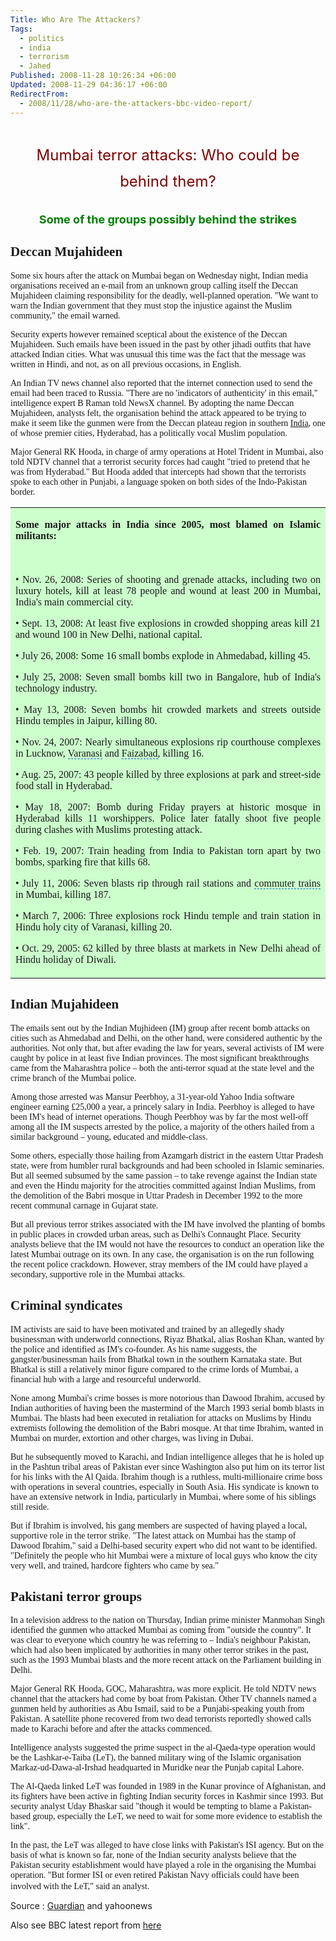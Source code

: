 ```yaml
---
Title: Who Are The Attackers?
Tags:
  - politics
  - india
  - terrorism
  - Jahed
Published: 2008-11-28 10:26:34 +06:00
Updated: 2008-11-29 04:36:17 +06:00
RedirectFrom:
  - 2008/11/28/who-are-the-attackers-bbc-video-report/
---
```


<p id="article-header">
<p id="main-article-info">
<h1 align="center" style="line-height: 150%"><span style="font-weight: 400"><font size="5" color="#800000">Mumbai terror attacks: Who could be behind them?</font></span></h1>
<h2 align="center" id="stand-first"><font size="4" color="#008000">Some of the groups possibly behind the strikes</font></h2>
<!-- end article-header -->
<p style="display: block" id="content">
<p id="article-wrapper">
<h2></h2>
<h2><font face="Verdana">Deccan Mujahideen</font></h2>
<font face="Verdana">Some six hours after the attack on Mumbai began on Wednesday night, Indian media organisations received an e-mail from an unknown group calling itself the Deccan Mujahideen claiming responsibility for the deadly, well-planned operation. "We want to warn the Indian government that they must stop the injustice against the Muslim community," the email warned. </font>

<font face="Verdana">Security experts however remained sceptical about the existence of the Deccan Mujahideen. Such emails have been issued in the past by other jihadi outfits that have attacked Indian cities. What was unusual this time was the fact that the message was written in Hindi, and not, as on all previous occasions, in English. </font>

<font face="Verdana">An Indian TV news channel also reported that the internet connection used to send the email had been traced to Russia. "There are no 'indicators of authenticity' in this email," intelligence expert B Raman told NewsX channel. By adopting the name Deccan Mujahideen, analysts felt, the organisation behind the attack appeared to be trying to make it seem like the gunmen were from the Deccan plateau region in southern <a href="https://www.guardian.co.uk/world/india">India</a>, one of whose premier cities, Hyderabad, has a politically vocal Muslim population. </font>

<font face="Verdana">Major General RK Hooda, in charge of army operations at Hotel Trident in Mumbai, also told NDTV channel that a terrorist security forces had caught "tried to pretend that he was from Hyderabad." But Hooda added that intercepts had shown that the terrorists spoke to each other in Punjabi, a language spoken on both sides of the Indo-Pakistan border.</font>

<p align="center">
<table border="0" bgColor="#ccffcc" width="65%" cellPadding="2" borderColor="#ccffcc" id="table1">
<tr>
<td>
<p align="justify"><font face="Verdana"><strong>Some major attacks in <span id="lw_1227741804_0" class="yshortcuts">India</span> since 2005, most blamed on Islamic militants:</strong></font></p>
<p align="justify">&nbsp;</p>
<p align="justify"><font face="Verdana">• Nov. 26, 2008: Series of shooting and grenade attacks, including two on luxury hotels, kill at least 78 people and wound at least 200 in Mumbai, India's main commercial city.</font></p>
<p align="justify"><font face="Verdana">• Sept. 13, 2008: At least five explosions in crowded shopping areas kill 21 and wound 100 in <span id="lw_1227741804_1" class="yshortcuts">New Delhi</span>, national capital.</font></p>
<p align="justify"><font face="Verdana">• July 26, 2008: Some 16 small bombs explode in <span id="lw_1227741804_2" class="yshortcuts">Ahmedabad</span>, killing 45.</font></p>
<p align="justify"><font face="Verdana">• July 25, 2008: Seven small bombs kill two in Bangalore, hub of India's technology industry.</font></p>
<p align="justify"><font face="Verdana">• May 13, 2008: Seven bombs hit crowded markets and streets outside <span id="lw_1227741804_3" class="yshortcuts">Hindu temples</span> in <span id="lw_1227741804_4" class="yshortcuts">Jaipur</span>, killing 80.</font></p>
<p align="justify"><font face="Verdana">• Nov. 24, 2007: Nearly simultaneous explosions rip courthouse complexes in Lucknow, <span style="cursor: hand; border-bottom: #0066cc 1px dashed" id="lw_1227741804_5" class="yshortcuts">Varanasi</span> and <span style="cursor: hand; border-bottom: #0066cc 1px dashed" id="lw_1227741804_6" class="yshortcuts">Faizabad</span>, killing 16.</font></p>
<p align="justify"><font face="Verdana">• Aug. 25, 2007: 43 people killed by three explosions at park and street-side food stall in Hyderabad.</font></p>
<p align="justify"><font face="Verdana">• May 18, 2007: Bomb during Friday prayers at historic mosque in Hyderabad kills 11 worshippers. Police later fatally shoot five people during clashes with Muslims protesting attack.</font></p>
<p align="justify"><font face="Verdana">• Feb. 19, 2007: Train heading from India to <span id="lw_1227741804_7" class="yshortcuts">Pakistan</span> torn apart by two bombs, sparking fire that kills 68.</font></p>
<p align="justify"><font face="Verdana">• July 11, 2006: Seven blasts rip through rail stations and <span style="cursor: hand; border-bottom: #0066cc 1px dashed" id="lw_1227741804_8" class="yshortcuts">commuter trains</span> in Mumbai, killing 187.</font></p>
<p align="justify"><font face="Verdana">• March 7, 2006: Three explosions rock <span id="lw_1227741804_9" class="yshortcuts">Hindu temple</span> and <span id="lw_1227741804_10" class="yshortcuts">train station</span> in Hindu holy city of Varanasi, killing 20.</font></p>
<p align="justify"><font face="Verdana">• Oct. 29, 2005: 62 killed by three blasts at markets in New Delhi ahead of Hindu holiday of <span style="background: none transparent scroll repeat 0% 0%; cursor: hand; border-bottom: medium none" id="lw_1227741804_11" class="yshortcuts">Diwali</span>.</font></p>
</td>
</tr>
</table>
<h2><font face="Verdana">Indian Mujahideen</font></h2>
<font face="Verdana">The emails sent out by the Indian Mujhideen (IM) group after recent bomb attacks on cities such as Ahmedabad and Delhi, on the other hand, were considered authentic by the authorities. Not only that, but after evading the law for years, several activists of IM were caught by police in at least five Indian provinces.
The most significant breakthroughs came from the Maharashtra police – both the anti-terror squad at the state level and the crime branch of the Mumbai police. </font>

<font face="Verdana">Among those arrested was Mansur Peerbhoy, a 31-year-old Yahoo India software engineer earning £25,000 a year, a princely salary in India. Peerbhoy is alleged to have been IM's head of internet operations. Though Peerbhoy was by far the most well-off among all the IM suspects arrested by the police, a majority of the others hailed from a similar background – young, educated and middle-class. </font>

<font face="Verdana">Some others, especially those hailing from Azamgarh district in the eastern Uttar Pradesh state, were from humbler rural backgrounds and had been schooled in Islamic seminaries. But all seemed subsumed by the same passion – to take revenge against the Indian state and even the Hindu majority for the atrocities committed against Indian Muslims, from the demolition of the Babri mosque in Uttar Pradesh in December 1992 to the more recent communal carnage in Gujarat state.</font>

<font face="Verdana">But all previous terror strikes associated with the IM have involved the planting of bombs in public places in crowded urban areas, such as Delhi's Connaught Place. Security analysts believe that the IM would not have the resources to conduct an operation like the latest Mumbai outrage on its own. In any case, the organisation is on the run following the recent police crackdown. However, stray members of the IM could have played a secondary, supportive role in the Mumbai attacks.</font>
<h2><font face="Verdana">Criminal syndicates</font></h2>
<font face="Verdana">IM activists are said to have been motivated and trained by an allegedly shady businessman with underworld connections, Riyaz Bhatkal, alias Roshan Khan, wanted by the police and identified as IM's co-founder. As his name suggests, the gangster/businessman hails from Bhatkal town in the southern Karnataka state. But Bhatkal is still a relatively minor figure compared to the crime lords of Mumbai, a financial hub with a large and resourceful underworld. </font>

<font face="Verdana">None among Mumbai's crime bosses is more notorious than Dawood Ibrahim, accused by Indian authorities of having been the mastermind of the March 1993 serial bomb blasts in Mumbai. The blasts had been executed in retaliation for attacks on Muslims by Hindu extremists following the demolition of the Babri mosque. At that time Ibrahim, wanted in Mumbai on murder, extortion and other charges, was living in Dubai. </font>

<font face="Verdana">But he subsequently moved to Karachi, and Indian intelligence alleges that he is holed up in the Pashtun tribal areas of Pakistan ever since Washington also put him on its terror list for his links with the Al Qaida. Ibrahim though is a ruthless, multi-millionaire crime boss with operations in several countries, especially in South Asia. His syndicate is known to have an extensive network in India, particularly in Mumbai, where some of his siblings still reside. </font>

<font face="Verdana">But if Ibrahim is involved, his gang members are suspected of having played a local, supportive role in the terror strike. "The latest attack on Mumbai has the stamp of Dawood Ibrahim," said a Delhi-based security expert who did not want to be identified. "Definitely the people who hit Mumbai were a mixture of local guys who know the city very well, and trained, hardcore fighters who came by sea."</font>
<h2><font face="Verdana">Pakistani terror groups</font></h2>
<font face="Verdana">In a television address to the nation on Thursday, Indian prime minister Manmohan Singh identified the gunmen who attacked Mumbai as coming from "outside the country". It was clear to everyone which country he was referring to – India's neighbour Pakistan, which had also been implicated by authorities in many other terror strikes in the past, such as the 1993 Mumbai blasts and the more recent attack on the Parliament building in Delhi. </font>

<font face="Verdana">Major General RK Hooda, GOC, Maharashtra, was more explicit. He told NDTV news channel that the attackers had come by boat from Pakistan. Other TV channels named a gunmen held by authorities as Abu Ismail, said to be a Punjabi-speaking youth from Pakistan. A satellite phone recovered from two dead terrorists reportedly showed calls made to Karachi before and after the attacks commenced.</font>

<font face="Verdana">Intelligence analysts suggested the prime suspect in the al-Qaeda-type operation would be the Lashkar-e-Taiba (LeT), the banned military wing of the Islamic organisation Markaz-ud-Dawa-al-Irshad headquarted in Muridke near the Punjab capital Lahore. </font>

<font face="Verdana">The Al-Qaeda linked LeT was founded in 1989 in the Kunar province of Afghanistan, and its fighters have been active in fighting Indian security forces in Kashmir since 1993. But security analyst Uday Bhaskar said "though it would be tempting to blame a Pakistan-based group, especially the LeT, we need to wait for some more evidence to establish the link".</font>

<font face="Verdana">In the past, the LeT was alleged to have close links with Pakistan's ISI agency. But on the basis of what is known so far, none of the Indian security analysts believe that the Pakistan security establishment would have played a role in the organising the Mumbai operation. "But former ISI or even retired Pakistan Navy officials could have been involved with the LeT," said an analyst.</font>
 

Source : <a href="https://www.guardian.co.uk/world/2008/nov/27/mumbai-terror-attacks-india8">Guardian</a> and yahoonews

Also see BBC latest report from <a href="https://cosmos.bcst.yahoo.com/up/player/popup/?rn=3906861&amp;cl=10869132&amp;ch=4226714&amp;src=news">here</a>
